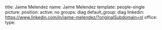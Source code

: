 title: Jaime Melendez
name: Jaime Melendez
template: people-single
picture: 
position: 
active: no
groups: diag
default_group: diag
linkedin: https://www.linkedin.com/in/jaime-melendez/?originalSubdomain=nl
office: 
type: 
